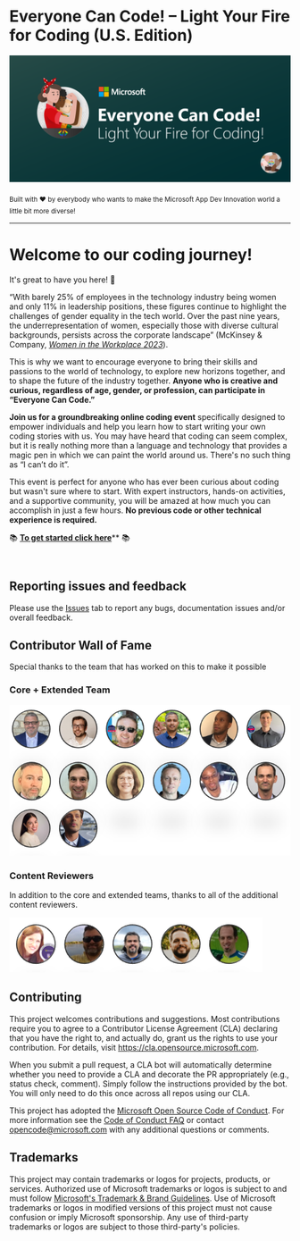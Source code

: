 # Everyone Can Code! – Light Your Fire for Coding (U.S. Edition)

![FemaleTechGenLogo](./content-images/MSFT_EveryoneCanCode_Banner.png)

  <p>
    <sub>Built with ❤ by everybody who wants to make the Microsoft App Dev Innovation world a little bit more diverse! </sub>
  </p>

</div>

<hr>



# Welcome to our coding journey!

It's great to have you here! 🎉

“With barely 25% of employees in the technology industry being women and only 11% in leadership positions, these figures continue to highlight the challenges of gender equality in the tech world. Over the past nine years, the underrepresentation of women, especially those with diverse cultural backgrounds, persists across the corporate landscape” (McKinsey & Company, [_Women in the Workplace 2023_](https://www.mckinsey.com/featured-insights/diversity-and-inclusion/women-in-the-workplace)).


This is why we want to encourage everyone to bring their skills and passions to the world of technology, to explore new horizons together, and to shape the future of the industry together. **Anyone who is creative and curious, regardless of age, gender, or profession, can participate in “Everyone Can Code.”**

**Join us for a groundbreaking online coding event** specifically designed to empower individuals and help you learn how to start writing your own coding stories with us.  You may have heard that coding can seem complex, but it is really nothing more than a language and technology that provides a magic pen in which we can paint the world around us. There's no such thing as “I can’t do it”.

This event is perfect for anyone who has ever been curious about coding but wasn't sure where to start. With expert instructors, hands-on activities, and a supportive community, you will be amazed at how much you can accomplish in just a few hours. **No previous code or other technical experience is required.**

📚 [**To get started click here**](./Track_1_ToDo_App/README.md)** 📚

<br/>

## Reporting issues and feedback
Please use the  [Issues](https://github.com/microsoft/EveryoneCanCode-US/issues) tab to report any bugs, documentation issues and/or overall feedback.

## Contributor Wall of Fame
Special thanks to the team that has worked on this to make it possible

### Core + Extended Team
![core_team](./content-images/everyone-can-code-core-team.png)

### Content Reviewers
In addition to the core and extended teams, thanks to all of the additional content reviewers.

![content-reviewers](./content-images/everyone-can-code-content-reviewers.png)



## Contributing

This project welcomes contributions and suggestions.  Most contributions require you to agree to a
Contributor License Agreement (CLA) declaring that you have the right to, and actually do, grant us
the rights to use your contribution. For details, visit https://cla.opensource.microsoft.com.

When you submit a pull request, a CLA bot will automatically determine whether you need to provide
a CLA and decorate the PR appropriately (e.g., status check, comment). Simply follow the instructions
provided by the bot. You will only need to do this once across all repos using our CLA.

This project has adopted the [Microsoft Open Source Code of Conduct](https://opensource.microsoft.com/codeofconduct/).
For more information see the [Code of Conduct FAQ](https://opensource.microsoft.com/codeofconduct/faq/) or
contact [opencode@microsoft.com](mailto:opencode@microsoft.com) with any additional questions or comments.

## Trademarks

This project may contain trademarks or logos for projects, products, or services. Authorized use of Microsoft 
trademarks or logos is subject to and must follow 
[Microsoft's Trademark & Brand Guidelines](https://www.microsoft.com/en-us/legal/intellectualproperty/trademarks/usage/general).
Use of Microsoft trademarks or logos in modified versions of this project must not cause confusion or imply Microsoft sponsorship.
Any use of third-party trademarks or logos are subject to those third-party's policies.
